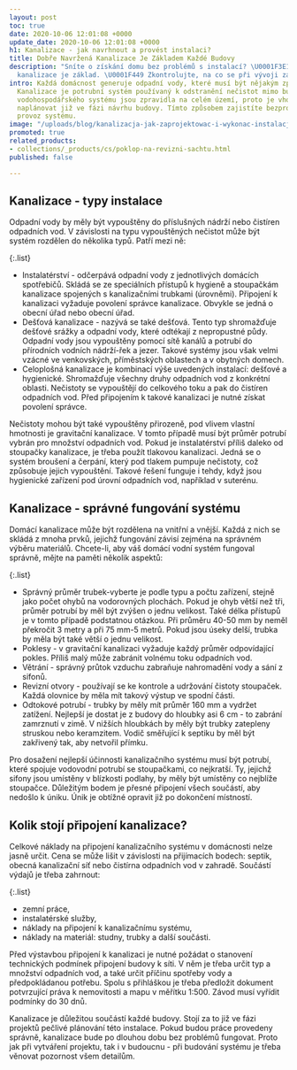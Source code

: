 ```yaml
---
layout: post
toc: true
date: 2020-10-06 12:01:08 +0000
update_date: 2020-10-06 12:01:08 +0000
h1: Kanalizace - jak navrhnout a provést instalaci?
title: Dobře Navržená Kanalizace Je Základem Každé Budovy
description: "Sníte o získání domu bez problémů s instalací? \U0001F3E1 Efektivní
  kanalizace je základ. \U0001F449 Zkontrolujte, na co se při vývoji zaměřit."
intro: Každá domácnost generuje odpadní vody, které musí být nějakým způsobem vypouštěny.
  Kanalizace je potrubní systém používaný k odstranění nečistot mimo budovu. Prvky
  vodohospodářského systému jsou zpravidla na celém území, proto je vhodné je dobře
  naplánovat již ve fázi návrhu budovy. Tímto způsobem zajistíte bezproblémový a bezproblémový
  provoz systému.
image: "/uploads/blog/kanalizacja-jak-zaprojektowac-i-wykonac-instalacje.jpg"
promoted: true
related_products:
- collections/_products/cs/poklop-na-revizni-sachtu.html
published: false

---
```

## Kanalizace - typy instalace

Odpadní vody by měly být vypouštěny do příslušných nádrží nebo čistíren odpadních vod. V závislosti na typu vypouštěných nečistot může být systém rozdělen do několika typů. Patří mezi ně:

{:.list}

* Instalatérství - odčerpává odpadní vody z jednotlivých domácích spotřebičů. Skládá se ze speciálních přístupů k hygieně a stoupačkám kanalizace spojených s kanalizačními trubkami (úrovněmi). Připojení k kanalizaci vyžaduje povolení správce kanalizace. Obvykle se jedná o obecní úřad nebo obecní úřad.
* Dešťová kanalizace - nazývá se také dešťová. Tento typ shromažďuje dešťové srážky a odpadní vody, které odtékají z nepropustné půdy. Odpadní vody jsou vypouštěny pomocí sítě kanálů a potrubí do přírodních vodních nádrží-řek a jezer. Takové systémy jsou však velmi vzácné ve venkovských, příměstských oblastech a v obytných domech.
* Celoplošná kanalizace je kombinací výše uvedených instalací: dešťové a hygienické. Shromažďuje všechny druhy odpadních vod z konkrétní oblasti. Nečistoty se vypouštějí do celkového toku a pak do čistíren odpadních vod. Před připojením k takové kanalizaci je nutné získat povolení správce.

Nečistoty mohou být také vypouštěny přirozeně, pod vlivem vlastní hmotnosti je gravitační kanalizace. V tomto případě musí být průměr potrubí vybrán pro množství odpadních vod. Pokud je instalatérství příliš daleko od stoupačky kanalizace, je třeba použít tlakovou kanalizaci. Jedná se o systém broušení a čerpání, který pod tlakem pumpuje nečistoty, což způsobuje jejich vypouštění. Takové řešení funguje i tehdy, když jsou hygienické zařízení pod úrovní odpadních vod, například v suterénu.

## Kanalizace - správné fungování systému

Domácí kanalizace může být rozdělena na vnitřní a vnější. Každá z nich se skládá z mnoha prvků, jejichž fungování závisí zejména na správném výběru materiálů. Chcete-li, aby váš domácí vodní systém fungoval správně, mějte na paměti několik aspektů:

{:.list}

* Správný průměr trubek-vyberte je podle typu a počtu zařízení, stejně jako počet ohybů na vodorovných plochách. Pokud je ohyb větší než tři, průměr potrubí by měl být zvýšen o jednu velikost. Také délka přístupů je v tomto případě podstatnou otázkou. Při průměru 40-50 mm by neměl překročit 3 metry a při 75 mm-5 metrů. Pokud jsou úseky delší, trubka by měla být také větší o jednu velikost.
* Poklesy - v gravitační kanalizaci vyžaduje každý průměr odpovídající pokles. Příliš malý může zabránit volnému toku odpadních vod.
* Větrání - správný průtok vzduchu zabraňuje nahromadění vody a sání z sifonů.
* Revizní otvory - používají se ke kontrole a udržování čistoty stoupaček. Každá olovnice by měla mít takový výstup ve spodní části.
* Odtokové potrubí - trubky by měly mít průměr 160 mm a vydržet zatížení. Nejlepší je dostat je z budovy do hloubky asi 6 cm - to zabrání zamrznutí v zimě. V nižších hloubkách by měly být trubky zatepleny struskou nebo keramzitem. Vodič směřující k septiku by měl být zakřivený tak, aby netvořil přímku.

Pro dosažení nejlepší účinnosti kanalizačního systému musí být potrubí, které spojuje vodovodní potrubí se stoupačkami, co nejkratší. Ty, jejichž sifony jsou umístěny v blízkosti podlahy, by měly být umístěny co nejblíže stoupačce. Důležitým bodem je přesné připojení všech součástí, aby nedošlo k úniku. Únik je obtížné opravit již po dokončení místností.

## Kolik stojí připojení kanalizace?

Celkové náklady na připojení kanalizačního systému v domácnosti nelze jasně určit. Cena se může lišit v závislosti na přijímacích bodech: septik, obecná kanalizační síť nebo čistírna odpadních vod v zahradě. Součástí výdajů je třeba zahrnout:

{:.list}

* zemní práce,
* instalatérské služby,
* náklady na připojení k kanalizačnímu systému,
* náklady na materiál: studny, trubky a další součásti.

Před výstavbou připojení k kanalizaci je nutné požádat o stanovení technických podmínek připojení budovy k síti. V něm je třeba určit typ a množství odpadních vod, a také určit příčinu spotřeby vody a předpokládanou potřebu. Spolu s přihláškou je třeba předložit dokument potvrzující práva k nemovitosti a mapu v měřítku 1:500. Závod musí vyřídit podmínky do 30 dnů.

Kanalizace je důležitou součástí každé budovy. Stojí za to již ve fázi projektů pečlivé plánování této instalace. Pokud budou práce provedeny správně, kanalizace bude po dlouhou dobu bez problémů fungovat. Proto jak při vytváření projektu, tak i v budoucnu - při budování systému je třeba věnovat pozornost všem detailům.